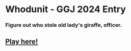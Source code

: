 # Whodunit - GGJ 2024 Entry

### Figure out who stole old lady's giraffe, officer.

## [Play here!](https://pavle-goloskokovic.github.io/whodunit/)
